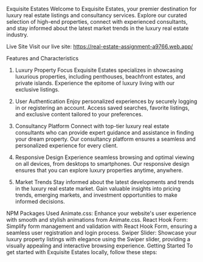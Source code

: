 Exquisite Estates
Welcome to Exquisite Estates, your premier destination for luxury real estate listings and consultancy services. Explore our curated selection of high-end properties, connect with experienced consultants, and stay informed about the latest market trends in the luxury real estate industry.

Live Site
Visit our live site: https://real-estate-assignment-a9766.web.app/

Features and Characteristics
1. Luxury Property Focus
Exquisite Estates specializes in showcasing luxurious properties, including penthouses, beachfront estates, and private islands. Experience the epitome of luxury living with our exclusive listings.

2. User Authentication
Enjoy personalized experiences by securely logging in or registering an account. Access saved searches, favorite listings, and exclusive content tailored to your preferences.

3. Consultancy Platform
Connect with top-tier luxury real estate consultants who can provide expert guidance and assistance in finding your dream property. Our consultancy platform ensures a seamless and personalized experience for every client.

4. Responsive Design
Experience seamless browsing and optimal viewing on all devices, from desktops to smartphones. Our responsive design ensures that you can explore luxury properties anytime, anywhere.

5. Market Trends
Stay informed about the latest developments and trends in the luxury real estate market. Gain valuable insights into pricing trends, emerging markets, and investment opportunities to make informed decisions.

NPM Packages Used
Animate.css: Enhance your website's user experience with smooth and stylish animations from Animate.css.
React Hook Form: Simplify form management and validation with React Hook Form, ensuring a seamless user registration and login process.
Swiper Slider: Showcase your luxury property listings with elegance using the Swiper slider, providing a visually appealing and interactive browsing experience.
Getting Started
To get started with Exquisite Estates locally, follow these steps:




